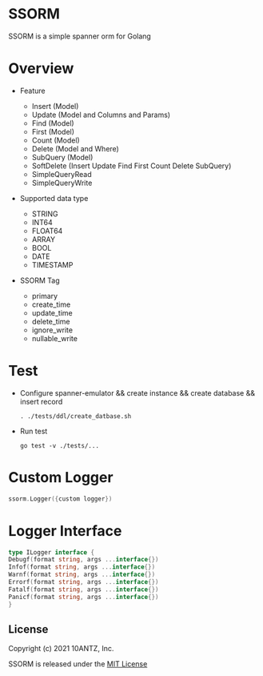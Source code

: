 SSORM
=========

SSORM is a simple spanner orm for Golang

Overview
=========

* Feature
    * Insert (Model)
    * Update (Model and Columns and Params)
    * Find (Model)
    * First (Model)
    * Count (Model)
    * Delete (Model and Where)
    * SubQuery (Model)
    * SoftDelete (Insert Update Find First Count Delete SubQuery)
    * SimpleQueryRead
    * SimpleQueryWrite

* Supported data type
    * STRING
    * INT64
    * FLOAT64
    * ARRAY
    * BOOL
    * DATE
    * TIMESTAMP

* SSORM Tag
    * primary
    * create_time
    * update_time
    * delete_time
    * ignore_write
    * nullable_write

Test
=========

* Configure spanner-emulator && create instance && create database && insert record
    ```
    . ./tests/ddl/create_datbase.sh
    ```

* Run test
    ```
    go test -v ./tests/...
    ```

Custom Logger
=========

```go
ssorm.Logger({custom logger})
```

Logger Interface
=========

```go
type ILogger interface {
Debugf(format string, args ...interface{})
Infof(format string, args ...interface{})
Warnf(format string, args ...interface{})
Errorf(format string, args ...interface{})
Fatalf(format string, args ...interface{})
Panicf(format string, args ...interface{})
}
```

## License

Copyright (c) 2021 10ANTZ, Inc.

SSORM is released under the [MIT License](https://github.com/10antz-inc/ssorm/blob/master/LICENSE)
